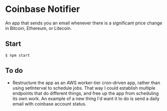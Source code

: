 # Coinbase Notifier

An app that sends you an email whenever there is a significant price change in Bitcoin, Ethereum, or Litecoin.

## Start
```shell
$ npm start
```

## To do
* Restructure the app as an AWS worker-tier cron-driven app, rather than using setInterval to schedule jobs. That way I could establish multiple endpoints that do different things, and free up the app from scheduling its own work. An example of a new thing I'd want it to do is send a daily email with coinbase account status.
